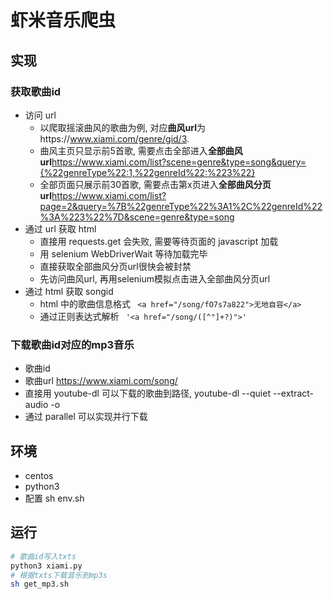 # 虾米音乐爬虫

## 实现
### 获取歌曲id
- 访问 url 
    - 以爬取摇滚曲风的歌曲为例, 对应**曲风url**为https://www.xiami.com/genre/gid/3.
    - 曲风主页只显示前5首歌, 需要点击全部进入**全部曲风url**https://www.xiami.com/list?scene=genre&type=song&query={%22genreType%22:1,%22genreId%22:%223%22} 
    - 全部页面只展示前30首歌, 需要点击第x页进入**全部曲风分页url**https://www.xiami.com/list?page=2&query=%7B%22genreType%22%3A1%2C%22genreId%22%3A%223%22%7D&scene=genre&type=song
- 通过 url 获取 html
    - 直接用 requests.get 会失败, 需要等待页面的 javascript 加载
    - 用 selenium WebDriverWait 等待加载完毕
    - 直接获取全部曲风分页url很快会被封禁
    - 先访问曲风url, 再用selenium模拟点击进入全部曲风分页url
- 通过 html 获取 songid
    - html 中的歌曲信息格式 ``` <a href="/song/fO7s7a822">无地自容</a>```
    - 通过正则表达式解析 ``` '<a href="/song/([^"]+?)">'```

### 下载歌曲id对应的mp3音乐
- 歌曲id <id>
- 歌曲url https://www.xiami.com/song/<id>
- 直接用 youtube-dl 可以下载<url>的歌曲到路径<path>, youtube-dl --quiet --extract-audio <url> -o <path>
- 通过 parallel 可以实现并行下载

## 环境
- centos
- python3
- 配置
    sh env.sh


## 运行
```bash
# 歌曲id写入txts
python3 xiami.py
# 根据txts下载音乐到mp3s
sh get_mp3.sh
```
